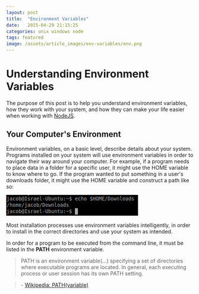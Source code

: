 ```yaml
---
layout: post
title:  "Environment Variables"
date:   2015-04-29 21:15:25
categories: unix windows node
tags: featured
image: /assets/article_images/env-variables/env.png
---
```

# Understanding Environment Variables

The purpose of this post is to help you understand environment variables, how they work with your system, and how they can make your life easier when working with [NodeJS](https://nodejs.org/).

## Your Computer's Environment

Environment variables, on a basic level, describe details about your system. Programs installed on your system will use environment variables in order to navigate their way around your computer.  For example, if a program needs to place data in a folder for a specific user, it might use the HOME variable to know where to go. If the program wanted to put something in a user's downloads folder, it might use the HOME variable and construct a path like so:

![](/assets/article_images/env-variables/home-example.png 'Home env example')

Most installation processes use environment variables intelligently, in order to install in the correct directories and use your system as intended.

In order for a program to be executed from the command line, it must be listed in the **PATH** environment variable.

> PATH is an environment variable(...) specifying a set of directories where executable programs are located. In general, each executing process or user session has its own PATH setting.

> \- [Wikipedia: PATH(variable)](http://en.wikipedia.org/wiki/PATH_%28variable%29)


